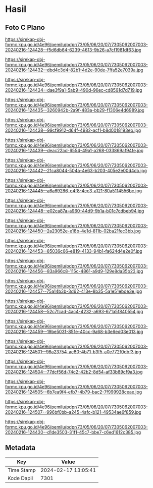# Hasil

## Foto C Plano

https://sirekap-obj-formc.kpu.go.id/4e96/pemilu/pdpr/73/05/06/20/07/7305062007003-20240216-124428--f5d6db64-6239-4613-9b26-a7cf1981df63.jpg

https://sirekap-obj-formc.kpu.go.id/4e96/pemilu/pdpr/73/05/06/20/07/7305062007003-20240216-124432--dbd4c3d4-82b1-4d2e-90de-7ffa52e7039a.jpg

https://sirekap-obj-formc.kpu.go.id/4e96/pemilu/pdpr/73/05/06/20/07/7305062007003-20240216-124434--dae3f9a1-5ab9-490d-96ec-cd8561d7d719.jpg

https://sirekap-obj-formc.kpu.go.id/4e96/pemilu/pdpr/73/05/06/20/07/7305062007003-20240216-124435--3260942b-2a9f-483a-bb29-f1306e4d6989.jpg

https://sirekap-obj-formc.kpu.go.id/4e96/pemilu/pdpr/73/05/06/20/07/7305062007003-20240216-124438--99cf9912-d64f-4982-acf1-b8d0018193eb.jpg

https://sirekap-obj-formc.kpu.go.id/4e96/pemilu/pdpr/73/05/06/20/07/7305062007003-20240216-124439--deac22ad-6554-49a1-a268-033869af94fe.jpg

https://sirekap-obj-formc.kpu.go.id/4e96/pemilu/pdpr/73/05/06/20/07/7305062007003-20240216-124442--21ca8044-504a-4e63-b203-405e2e00d4cb.jpg

https://sirekap-obj-formc.kpu.go.id/4e96/pemilu/pdpr/73/05/06/20/07/7305062007003-20240216-124445--a6a69286-e4f8-4cc3-a121-80a5114556bc.jpg

https://sirekap-obj-formc.kpu.go.id/4e96/pemilu/pdpr/73/05/06/20/07/7305062007003-20240216-124448--e02ca87a-a960-44d9-9b1a-b01c7cdbeb94.jpg

https://sirekap-obj-formc.kpu.go.id/4e96/pemilu/pdpr/73/05/06/20/07/7305062007003-20240216-124450--2a23052e-e18b-4e1d-811b-02ba21fec3bb.jpg

https://sirekap-obj-formc.kpu.go.id/4e96/pemilu/pdpr/73/05/06/20/07/7305062007003-20240216-124453--85036c66-e819-4133-94b1-fa624d4e2e0f.jpg

https://sirekap-obj-formc.kpu.go.id/4e96/pemilu/pdpr/73/05/06/20/07/7305062007003-20240216-124456--83a966c8-115c-4861-a9d9-129e8da35b23.jpg

https://sirekap-obj-formc.kpu.go.id/4e96/pemilu/pdpr/73/05/06/20/07/7305062007003-20240216-124457--75a14b3b-3d62-413e-8b35-5a1e51ebde3e.jpg

https://sirekap-obj-formc.kpu.go.id/4e96/pemilu/pdpr/73/05/06/20/07/7305062007003-20240216-124458--52c7fcad-4ac4-4232-a693-671a5f840554.jpg

https://sirekap-obj-formc.kpu.go.id/4e96/pemilu/pdpr/73/05/06/20/07/7305062007003-20240216-124459--19be5031-851e-40cc-9a68-b3e6ed03e013.jpg

https://sirekap-obj-formc.kpu.go.id/4e96/pemilu/pdpr/73/05/06/20/07/7305062007003-20240216-124501--98a23754-ac80-4b71-b3f5-a0e772f0dbf3.jpg

https://sirekap-obj-formc.kpu.go.id/4e96/pemilu/pdpr/73/05/06/20/07/7305062007003-20240216-124504--77dcf56d-74c2-42b2-8d54-af33b89cf9a3.jpg

https://sirekap-obj-formc.kpu.go.id/4e96/pemilu/pdpr/73/05/06/20/07/7305062007003-20240216-124505--6b7ea9f4-efb7-4b79-bac2-7f999928ceae.jpg

https://sirekap-obj-formc.kpu.go.id/4e96/pemilu/pdpr/73/05/06/20/07/7305062007003-20240216-124507--996bf0bb-a245-4afc-b121-49534ae6f859.jpg

https://sirekap-obj-formc.kpu.go.id/4e96/pemilu/pdpr/73/05/06/20/07/7305062007003-20240216-124430--d1de3503-31f1-45c7-bbe7-c6ed1612c385.jpg


## Metadata

| Key        | Value               |
| ---------- | ------------------- |
| Time Stamp | 2024-02-17 13:05:41 |
| Kode Dapil | 7301                |



